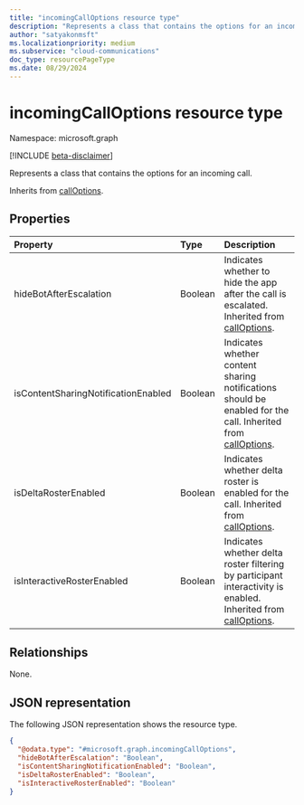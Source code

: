 ```yaml
---
title: "incomingCallOptions resource type"
description: "Represents a class that contains the options for an incoming call."
author: "satyakonmsft"
ms.localizationpriority: medium
ms.subservice: "cloud-communications"
doc_type: resourcePageType
ms.date: 08/29/2024
---
```


# incomingCallOptions resource type

Namespace: microsoft.graph

[!INCLUDE [beta-disclaimer](../../includes/beta-disclaimer.md)]

Represents a class that contains the options for an incoming call.

Inherits from [callOptions](calloptions.md).

## Properties

| Property                            | Type    | Description                                                                                                                   |
|:------------------------------------|:--------|:------------------------------------------------------------------------------------------------------------------------------|
| hideBotAfterEscalation              | Boolean | Indicates whether to hide the app after the call is escalated. Inherited from [callOptions](calloptions.md).                  |
| isContentSharingNotificationEnabled | Boolean | Indicates whether content sharing notifications should be enabled for the call. Inherited from [callOptions](calloptions.md). |
| isDeltaRosterEnabled                | Boolean | Indicates whether delta roster is enabled for the call. Inherited from [callOptions](calloptions.md).                         |
| isInteractiveRosterEnabled                | Boolean | Indicates whether delta roster filtering by participant interactivity is enabled. Inherited from [callOptions](calloptions.md).                         |

## Relationships
None.

## JSON representation

The following JSON representation shows the resource type.
<!-- {
  "blockType": "resource",
  "@odata.type": "microsoft.graph.incomingCallOptions"
}
-->
``` json
{
  "@odata.type": "#microsoft.graph.incomingCallOptions",
  "hideBotAfterEscalation": "Boolean",
  "isContentSharingNotificationEnabled": "Boolean",
  "isDeltaRosterEnabled": "Boolean",
  "isInteractiveRosterEnabled": "Boolean"
}
```
